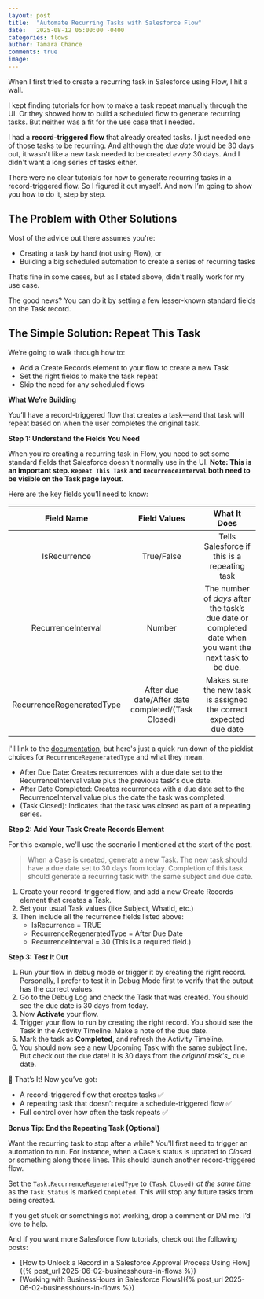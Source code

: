 ```yaml
---
layout: post
title:  "Automate Recurring Tasks with Salesforce Flow"
date:   2025-08-12 05:00:00 -0400
categories: flows
author: Tamara Chance
comments: true
image: 
---
```

When I first tried to create a recurring task in Salesforce using Flow, I hit a wall.

I kept finding tutorials for how to make a task repeat manually through the UI. Or they showed how to build a scheduled flow to generate recurring tasks. But neither was a fit for the use case that I needed.

I had a **record-triggered flow** that already created tasks. I just needed one of those tasks to be recurring. And although the _due date_ would be 30 days out, it wasn't like a new task needed to be created _every_ 30 days. And I didn't want a long series of tasks either.

There were no clear tutorials for how to generate recurring tasks in a record-triggered flow. So I figured it out myself. And now I’m going to show you how to do it, step by step.

## The Problem with Other Solutions
Most of the advice out there assumes you're:

- Creating a task by hand (not using Flow), or
- Building a big scheduled automation to create a series of recurring tasks

That’s fine in some cases, but as I stated above, didn't really work for my use case.

The good news? You can do it by setting a few lesser-known standard fields on the Task record.

## The Simple Solution: Repeat This Task
We’re going to walk through how to:

- Add a Create Records element to your flow to create a new Task
- Set the right fields to make the task repeat
- Skip the need for any scheduled flows

**What We’re Building**

You’ll have a record-triggered flow that creates a task—and that task will repeat based on when the user completes the original task.

<!-- <image placeholder – screenshot of the flow or finished Create Records element> -->

**Step 1: Understand the Fields You Need**

When you're creating a recurring task in Flow, you need to set some standard fields that Salesforce doesn't normally use in the UI. **Note: This is an important step. `Repeat This Task` and `RecurrenceInterval` both need to be visible on the Task page layout.**

Here are the key fields you’ll need to know:

| **Field Name** | **Field Values** | **What It Does** |
| :------------: | :--------------: | :--------------: |
| IsRecurrence | True/False | Tells Salesforce if this is a repeating task |
| RecurrenceInterval | Number |	The number of _days_ after the task’s due date or completed date when you want the next task to be due. |
| RecurrenceRegeneratedType | After due date/After date completed/(Task Closed) |	Makes sure the new task is assigned the correct expected due date |

I'll link to the [documentation](https://help.salesforce.com/s/articleView?id=sales.tasks_repeating.htm&type=5), but here's just a quick run down of the picklist choices for `RecurrenceRegeneratedType` and what they mean.

- After Due Date: Creates recurrences with a due date set to the RecurrenceInterval value plus the previous task's due date.
- After Date Completed: Creates recurrences with a due date set to the RecurrenceInterval value plus the date the task was completed.
- (Task Closed): Indicates that the task was closed as part of a repeating series.

<!-- <image placeholder – screenshot showing these fields configured in the flow> -->

**Step 2: Add Your Task Create Records Element**

For this example, we'll use the scenario I mentioned at the start of the post. 

> When a Case is created, generate a new Task. The new task should have a due date set to 30 days from today. 
> Completion of this task should generate a recurring task with the same subject and due date.

1. Create your record-triggered flow, and add a new Create Records element that creates a Task.
2. Set your usual Task values (like Subject, WhatId, etc.)
3. Then include all the recurrence fields listed above:
    * IsRecurrence = TRUE
    * RecurrenceRegeneratedType = After Due Date
    * RecurrenceInterval = 30 (This is a required field.)

<!-- <image placeholder – full Create Records config screenshot> -->

**Step 3: Test It Out**

1. Run your flow in debug mode or trigger it by creating the right record. Personally, I prefer to test it in Debug Mode first to verify that the output has the correct values.
2. Go to the Debug Log and check the Task that was created. You should see the due date is 30 days from today. 
3. Now **Activate** your flow.
4. Trigger your flow to run by creating the right record. You should see the Task in the Activity Timeline. Make a note of the due date.
5. Mark the task as **Completed**, and refresh the Activity Timeline.
6. You should now see a new Upcoming Task with the same subject line. But check out the due date! It is 30 days from the _original task's__ due date. 

<!-- <image placeholder – screenshot of the Task in the Activity Timeline in the UI> -->

🎉 That’s It!
Now you’ve got:

- A record-triggered flow that creates tasks ✅
- A repeating task that doesn’t require a schedule-triggered flow ✅
- Full control over how often the task repeats ✅

**Bonus Tip: End the Repeating Task (Optional)**

Want the recurring task to stop after a while? You'll first need to trigger an automation to run. For instance, when a Case's status is updated to _Closed_ or something along those lines. This should launch another record-triggered flow. 

Set the `Task.RecurrenceRegeneratedType` to `(Task Closed)` _at the same time_ as the `Task.Status` is marked `Completed`. This will stop any future tasks from being created.

<!-- <insert image of stop tasks> -->

If you get stuck or something’s not working, drop a comment or DM me. I’d love to help.

And if you want more Salesforce flow tutorials, check out the following posts:
- [How to Unlock a Record in a Salesforce Approval Process Using Flow]({% post_url 2025-06-02-businesshours-in-flows %})
- [Working with BusinessHours in Salesforce Flows]({% post_url 2025-06-02-businesshours-in-flows %})